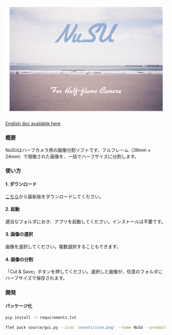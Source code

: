 <h2>
<img src="./assets/title-banner.png" style="width=100%" alt="NuSU">
</h2>

[English doc available here](./README-en.md)

### 概要

NuSUはハーフカメラ用の画像分割ソフトです。フルフレーム（36mm × 24mm）で現像された画像を、一括でハーフサイズに分割します。

### 使い方

#### 1. ダウンロード

[こちら](https://github.com/taikis/NuSU/releases)から最新版をダウンロードしてください。

#### 2. 起動

適当なフォルダにおき、アプリを起動してください。インストールは不要です。

#### 3. 画像の選択

画像を選択してください。複数選択することもできます。

#### 4. 画像の分割

「Cut & Save」ボタンを押してください。選択した画像が、任意のフォルダにハーフサイズで保存されます。

### 開発

#### パッケージ化

```sh
pip install -r requirements.txt
```

```sh
flet pack source/gui.py --icon 'assets/icon.png' --name NuSU --product-name NuSU --copyright 'Taiki Sugawara'
```
